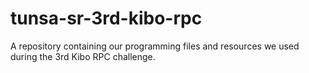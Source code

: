 # tunsa-sr-3rd-kibo-rpc
A repository containing our programming files and resources we used during the 3rd Kibo RPC challenge.
